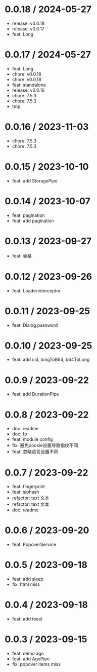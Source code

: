 
0.0.18 / 2024-05-27
===================

* release: v0.0.18
* release: v0.0.17
* feat: Long

0.0.17 / 2024-05-27
===================

* feat: Long
* chore: v0.0.18
* chore: v0.0.18
* feat: standalone
* release: v0.0.16
* chore: 7.5.3
* chore: 7.5.3
* tmp

0.0.16 / 2023-11-03
===================

* chore: 7.5.3
* chore: 7.5.3

0.0.15 / 2023-10-10
===================

* feat: add StoragePipe

0.0.14 / 2023-10-07
===================

* feat: pagination
* feat: add pagination

0.0.13 / 2023-09-27
===================

* feat: 表格

0.0.12 / 2023-09-26
===================

* feat: LoaderInterceptor

0.0.11 / 2023-09-25
===================

* feat: Dialog.password

0.0.10 / 2023-09-25
===================

* feat: add cid, longToB64, b64ToLong

0.0.9 / 2023-09-22
==================

* feat: add DurationPipe

0.0.8 / 2023-09-22
==================

* doc: readme
* doc: fp
* feat: module config
* fix: 避免cookie设置导致指纹不同
* feat: 忽略语言设置不同

0.0.7 / 2023-09-22
==================

* feat: fingerprint
* feat: siphash
* refactor: text 文本
* refactor: text 文本
* doc: readme

0.0.6 / 2023-09-20
==================

* feat: PopoverService

0.0.5 / 2023-09-18
==================

* feat: add sleep
* fix: html miss

0.0.4 / 2023-09-18
==================

* feat: add toast

0.0.3 / 2023-09-15
==================

* feat: demo ago
* feat: add AgoPipe
* fix: popover items miss
